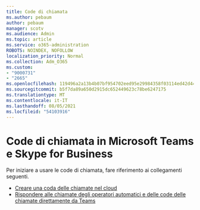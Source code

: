 ```yaml
---
title: Code di chiamata
ms.author: pebaum
author: pebaum
manager: scotv
ms.audience: Admin
ms.topic: article
ms.service: o365-administration
ROBOTS: NOINDEX, NOFOLLOW
localization_priority: Normal
ms.collection: Adm_O365
ms.custom:
- "9000731"
- "2665"
ms.openlocfilehash: 119496a2a13b4b07bf954702eed95e29984358f03114ed42d44c26a422292836
ms.sourcegitcommit: b5f7da89a650d2915dc652449623c78be6247175
ms.translationtype: MT
ms.contentlocale: it-IT
ms.lasthandoff: 08/05/2021
ms.locfileid: "54103916"
---
```

# <a name="call-queues-in-microsoft-teams-and-skype-for-business"></a>Code di chiamata in Microsoft Teams e Skype for Business 

Per iniziare a usare le code di chiamata, fare riferimento ai collegamenti seguenti.

- [Creare una coda delle chiamate nel cloud](https://docs.microsoft.com/microsoftteams/create-a-phone-system-call-queue)
- [Rispondere alle chiamate degli operatori automatici e delle code delle chiamate direttamente da Teams](https://docs.microsoft.com/microsoftteams/answer-auto-attendant-and-call-queue-calls)